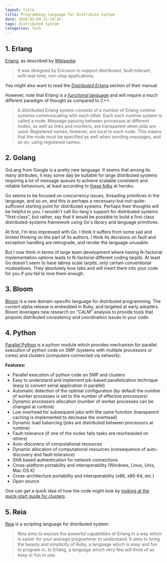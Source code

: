 ```yaml
---
layout: title
title: Programming language for Distribute System
date: 2018-02-09 21:19:15
tags: distributed System
categories: Tech
---
```

## 1. Erlang
[Erlang][1], as described by [Wikipedia][2]:

> It was designed by Ericsson to support distributed, fault-tolerant, soft-real-time, non-stop applications.

You might also want to read the [*Distributed Erlang*][3] section of their manual.

However, note that Erlang is a [*functional* language][4] and will require a much different paradigm of thought as compared to C++.

> A distributed Erlang system consists of a number of Erlang runtime systems communicating with each other. Each such runtime system is called a node. Message passing between processes at different nodes, as well as links and monitors, are transparent when pids are used. Registered names, however, are local to each node. This means that the node must be specified as well when sending messages, and so on, using registered names.






## 2. Golang
GoLang from Google is a pretty new language. It seems that among its many attributes, it may some day be suitable for large distributed systems requiring a lot of message queues to achieve scalable consistent and reliable behaviours, at least according to [these folks][5] at heroku.

Go seems to be focused on concurrency issues, threading primitives in the language, and so on, and this is perhaps a necessary-but-not-quite-sufficient starting point for distributed systems. Perhaps their thoughts will be helpful to you. I wouldn't call Go-lang's support for distributed systems "first-class", but rather, say that it would be possible to build a first class distributed-systems framework using Go's library and language primitives.

At first, I'm less impressed with Go. I think it suffers from some sad and limited thinking on the part of its authors. I think its decisions on fault and exception handling are retrograde, and render the language unusable.

But I now think in terms of large team development where having N-factorial implementation options leads to N-factorial different coding tarpits. At least Go doesn't seem to have labrea scale tarpits, only certain conventional mudwallows. They absolutely love tabs and will insert them into your code for you if you fail to love them enough.

## 3. Bloom
[Bloom][6] is a new domain-specific language for distributed programming. The current alpha release is embedded in Ruby, and targeted at early adopters. Bloom leverages new research on "CALM" analysis to provide tools that pinpoint distributed consistency and coordination issues in your code.

## 4. Python
[Parallel Python][7] is a python module which provides mechanism for parallel execution of python code on SMP (systems with multiple processors or cores) and clusters (computers connected via network):

**Features:** 

 * Parallel execution of python code on SMP and clusters 
 * Easy to understand and implement job-based parallelization technique (easy to convert serial application in parallel)
 * Automatic detection of the optimal configuration (by default the number of worker processes is set to the number of effective processors)
 * Dynamic processors allocation (number of worker processes can be changed at runtime)
 * Low overhead for subsequent jobs with the same function (transparent caching is implemented to decrease the overhead)
 * Dynamic load balancing (jobs are distributed between processors at runtime)
 * Fault-tolerance (if one of the nodes fails tasks are rescheduled on others)
 * Auto-discovery of computational resources
 * Dynamic allocation of computational resources (consequence of auto-discovery and fault-tolerance) 
 * SHA based authentication for network connections
 * Cross-platform portability and interoperability (Windows, Linux, Unix, Mac OS X)
 * Cross-architecture portability and interoperability (x86, x86-64, etc.)
 * Open source

One can get a quick idea of how the code might look by [looking at the quick-start guide for clusters][8].

## 5. Reia
[Reia][9] is a scripting language for distributed system:

> Reia aims to expose the powerful
> capabilities of Erlang in a way which
> is easier for your average programmer
> to understand. It aims to bring the
> beauty and simplicity of Ruby, a
> language which is easy and fun to
> program in, to Erlang, a language
> which very few will think of as easy
> or fun to use.



  [1]: http://www.erlang.org/
  [2]: http://en.wikipedia.org/wiki/Erlang_%28programming_language%29
  [3]: http://www.erlang.org/doc/reference_manual/distributed.html
  [4]: http://en.wikipedia.org/wiki/Functional_programming
  [5]: http://blog.golang.org/2011/04/go-at-heroku.html
  [6]: http://bloom-lang.net/
  [7]: http://www.parallelpython.com/
  [8]: http://www.parallelpython.com/content/view/15/30/#QUICKCLUSTERS
  [9]: http://reia-lang.org/